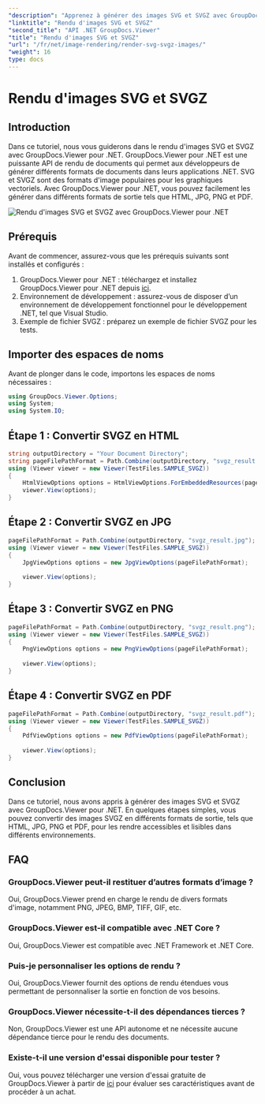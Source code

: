 ```yaml
---
"description": "Apprenez à générer des images SVG et SVGZ avec GroupDocs.Viewer pour .NET. Convertissez facilement des graphiques vectoriels en HTML, JPG, PNG et PDF."
"linktitle": "Rendu d'images SVG et SVGZ"
"second_title": "API .NET GroupDocs.Viewer"
"title": "Rendu d'images SVG et SVGZ"
"url": "/fr/net/image-rendering/render-svg-svgz-images/"
"weight": 16
type: docs
---
```

# Rendu d'images SVG et SVGZ

## Introduction
Dans ce tutoriel, nous vous guiderons dans le rendu d'images SVG et SVGZ avec GroupDocs.Viewer pour .NET. GroupDocs.Viewer pour .NET est une puissante API de rendu de documents qui permet aux développeurs de générer différents formats de documents dans leurs applications .NET. SVG et SVGZ sont des formats d'image populaires pour les graphiques vectoriels. Avec GroupDocs.Viewer pour .NET, vous pouvez facilement les générer dans différents formats de sortie tels que HTML, JPG, PNG et PDF.

![Rendu d'images SVG et SVGZ avec GroupDocs.Viewer pour .NET](/viewer/image-rendering/render-svg-and-svgz-images.png)

## Prérequis
Avant de commencer, assurez-vous que les prérequis suivants sont installés et configurés :
1. GroupDocs.Viewer pour .NET : téléchargez et installez GroupDocs.Viewer pour .NET depuis [ici](https://releases.groupdocs.com/viewer/net/).
2. Environnement de développement : assurez-vous de disposer d’un environnement de développement fonctionnel pour le développement .NET, tel que Visual Studio.
3. Exemple de fichier SVGZ : préparez un exemple de fichier SVGZ pour les tests.

## Importer des espaces de noms
Avant de plonger dans le code, importons les espaces de noms nécessaires :
```csharp
using GroupDocs.Viewer.Options;
using System;
using System.IO;
```
## Étape 1 : Convertir SVGZ en HTML
```csharp
string outputDirectory = "Your Document Directory";
string pageFilePathFormat = Path.Combine(outputDirectory, "svgz_result.html");
using (Viewer viewer = new Viewer(TestFiles.SAMPLE_SVGZ))
{
    HtmlViewOptions options = HtmlViewOptions.ForEmbeddedResources(pageFilePathFormat);
    viewer.View(options);
}
```

## Étape 2 : Convertir SVGZ en JPG
```csharp
pageFilePathFormat = Path.Combine(outputDirectory, "svgz_result.jpg");
using (Viewer viewer = new Viewer(TestFiles.SAMPLE_SVGZ))
{
    JpgViewOptions options = new JpgViewOptions(pageFilePathFormat);
    
    viewer.View(options);
}
```

## Étape 3 : Convertir SVGZ en PNG
```csharp
pageFilePathFormat = Path.Combine(outputDirectory, "svgz_result.png");
using (Viewer viewer = new Viewer(TestFiles.SAMPLE_SVGZ))
{
    PngViewOptions options = new PngViewOptions(pageFilePathFormat);
   
    viewer.View(options);
}
```

## Étape 4 : Convertir SVGZ en PDF
```csharp
pageFilePathFormat = Path.Combine(outputDirectory, "svgz_result.pdf");
using (Viewer viewer = new Viewer(TestFiles.SAMPLE_SVGZ))
{
    PdfViewOptions options = new PdfViewOptions(pageFilePathFormat);
   
    viewer.View(options);
}
```

## Conclusion
Dans ce tutoriel, nous avons appris à générer des images SVG et SVGZ avec GroupDocs.Viewer pour .NET. En quelques étapes simples, vous pouvez convertir des images SVGZ en différents formats de sortie, tels que HTML, JPG, PNG et PDF, pour les rendre accessibles et lisibles dans différents environnements.
## FAQ
### GroupDocs.Viewer peut-il restituer d’autres formats d’image ?
Oui, GroupDocs.Viewer prend en charge le rendu de divers formats d'image, notamment PNG, JPEG, BMP, TIFF, GIF, etc.
### GroupDocs.Viewer est-il compatible avec .NET Core ?
Oui, GroupDocs.Viewer est compatible avec .NET Framework et .NET Core.
### Puis-je personnaliser les options de rendu ?
Oui, GroupDocs.Viewer fournit des options de rendu étendues vous permettant de personnaliser la sortie en fonction de vos besoins.
### GroupDocs.Viewer nécessite-t-il des dépendances tierces ?
Non, GroupDocs.Viewer est une API autonome et ne nécessite aucune dépendance tierce pour le rendu des documents.
### Existe-t-il une version d'essai disponible pour tester ?
Oui, vous pouvez télécharger une version d'essai gratuite de GroupDocs.Viewer à partir de [ici](https://releases.groupdocs.com/) pour évaluer ses caractéristiques avant de procéder à un achat.